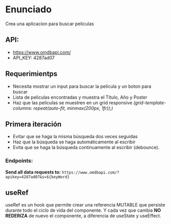 # Enunciado

Crea una aplicacion para buscar peliculas

## API:

- https://www.omdbapi.com/
- API_KEY: 4287ad07

## Requerimientps

* Necesita mostrar un input para buscar la película y un boton para buscar
* Lista de peliculas encontradas y muestra el Título, Año y Poster
* Haz que las peliculas se muestren en un grid responsive *(grid-template-columns: repeat(auto-fit, minmax(200px, 1fr));)*

## Primera iteración 

- Evitar que se haga la misma búsqueda dos veces seguidas
- Haz que la búsqueda se haga automáticamente al escribir 
- Evita que se haga la búsqueda continuamente al escribir (debounce).

### Endpoints:

**Send all data requests to:**
`https://www.omdbapi.com/?apikey=4287ad07&s=${keyWord}`

## useRef

useRef es un hook que permite crear una referencia MUTABLE que persiste durante todo el ciclo de vida del componente. 
Y cada vez que cambia **NO REDERIZA** de nuevo el componente, a diferencia de useState y useEffect.